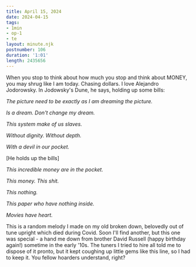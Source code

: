```yaml
---
title: April 15, 2024
date: 2024-04-15
tags:
- 1min
- op-1
- te
layout: minute.njk
postnumber: 106
duration: '1:01'
length: 2435656
---
```

When you stop to think about how much you stop and think about MONEY, you may shrug like I am today. Chasing dollars. I love Alejandro Jodorowsky. In Jodowsky's Dune, he says, holding up some bills:


*The picture need to be exactly as I am dreaming the picture.*

*Is a dream. Don't change my dream.*

*This system make of us slaves.*

*Without dignity. Without depth.*

*With a devil in our pocket.*

[He holds up the bills]

*This incredible money are in the pocket.*

*This money. This shit.*

*This nothing.*

*This paper who have nothing inside.*

*Movies have heart.*

This is a random melody I made on my old broken down, belovedly out of tune upright which died during Covid. Soon I'll find another, but this one was special - a hand me down from brother David Russell (happy birthday again!) sometime in the early '10s. The tuners I tried to hire all told me to dispose of it pronto, but it kept coughing up little gems like this line, so I had to keep it. You fellow hoarders understand, right?